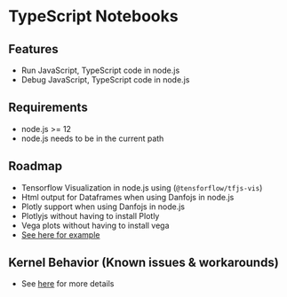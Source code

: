 # TypeScript Notebooks
## Features
* Run JavaScript, TypeScript code in node.js
* Debug JavaScript, TypeScript code in node.js

## Requirements
* node.js >= 12
* node.js needs to be in the current path

## Roadmap
* Tensorflow Visualization in node.js using (`@tensforflow/tfjs-vis`)
* Html output for Dataframes when using Danfojs in node.js
* Plotly support when using Danfojs in node.js
* Plotlyjs without having to install Plotly
* Vega plots without having to install vega
* [See here for example](https://raw.githubusercontent.com/DonJayamanne/typescript-notebook/main/images/main.png)

## Kernel Behavior (Known issues & workarounds)
* See [here](https://github.com/DonJayamanne/typescript-notebook/wiki/Kernel-behaviour-(known-issues-&-workarounds)) for more details

